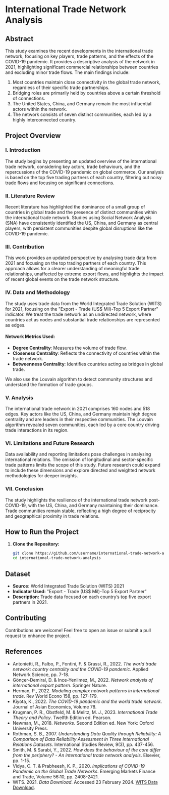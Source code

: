 # International Trade Network Analysis

## Abstract

This study examines the recent developments in the international trade network, focusing on key players, trade patterns, and the effects of the COVID-19 pandemic. It provides a descriptive analysis of the network in 2021, highlighting significant commercial relationships between countries and excluding minor trade flows. The main findings include:  
1. Most countries maintain close connectivity in the global trade network, regardless of their specific trade partnerships.  
2. Bridging roles are primarily held by countries above a certain threshold of connections.  
3. The United States, China, and Germany remain the most influential actors within the network.  
4. The network consists of seven distinct communities, each led by a highly interconnected country.

## Project Overview

### I. Introduction

The study begins by presenting an updated overview of the international trade network, considering key actors, trade behaviours, and the repercussions of the COVID-19 pandemic on global commerce. Our analysis is based on the top five trading partners of each country, filtering out noisy trade flows and focusing on significant connections.

### II. Literature Review

Recent literature has highlighted the dominance of a small group of countries in global trade and the presence of distinct communities within the international trade network. Studies using Social Network Analysis (SNA) have consistently identified the US, China, and Germany as central players, with persistent communities despite global disruptions like the COVID-19 pandemic.

### III. Contribution

This work provides an updated perspective by analysing trade data from 2021 and focusing on the top trading partners of each country. This approach allows for a clearer understanding of meaningful trade relationships, unaffected by extreme export flows, and highlights the impact of recent global events on the trade network structure.

### IV. Data and Methodology

The study uses trade data from the World Integrated Trade Solution (WITS) for 2021, focusing on the "Export - Trade (US$ Mil)-Top 5 Export Partner" indicator. We treat the trade network as an undirected network, where countries act as nodes and substantial trade relationships are represented as edges.

#### Network Metrics Used:
- **Degree Centrality**: Measures the volume of trade flow.
- **Closeness Centrality**: Reflects the connectivity of countries within the trade network.
- **Betweenness Centrality**: Identifies countries acting as bridges in global trade.

We also use the Louvain algorithm to detect community structures and understand the formation of trade groups.

### V. Analysis

The international trade network in 2021 comprises 160 nodes and 518 edges. Key actors like the US, China, and Germany maintain high degree centrality and are leaders in their respective communities. The Louvain algorithm revealed seven communities, each led by a core country driving trade interactions in its region.

### VI. Limitations and Future Research

Data availability and reporting limitations pose challenges in analysing international relations. The omission of longitudinal and sector-specific trade patterns limits the scope of this study. Future research could expand to include these dimensions and explore directed and weighted network methodologies for deeper insights.

### VII. Conclusion

The study highlights the resilience of the international trade network post-COVID-19, with the US, China, and Germany maintaining their dominance. Trade communities remain stable, reflecting a high degree of reciprocity and geographical proximity in trade relations.

## How to Run the Project

1. **Clone the Repository:**
   ```bash
   git clone https://github.com/username/international-trade-network-analysis.git
   cd international-trade-network-analysis
   ```

## Dataset

- **Source:** World Integrated Trade Solution (WITS) 2021
- **Indicator Used:** "Export - Trade (US$ Mil)-Top 5 Export Partner"
- **Description:** Trade data focused on each country’s top five export partners in 2021.

## Contributing

Contributions are welcome! Feel free to open an issue or submit a pull request to enhance the project.


## References

- Antonietti, R., Falbo, P., Fontini, F. & Grassi, R., 2022. *The world trade network: country centrality and the COVID-19 pandemic*. Applied Network Science, pp. 7-18.  
- Gönçer-Demiral, D. & Ince-Yenilmez, M., 2022. *Network analysis of international export pattern*. Springer Nature.  
- Herman, P., 2022. *Modeling complex network patterns in international trade*. Rev World Econo 158, pp. 127-179.  
- Kiyota, K., 2022. *The COVID-19 pandemic and the world trade network*. Journal of Asian Economics, Volume 78.  
- Krugman, P. R., Obstfeld, M. & Melitz, M. J., 2023. *International Trade Theory and Policy*. Twelfth Edition ed. Pearson.  
- Newman, M., 2018. *Networks*. Second Edition ed. New York: Oxford University Press.  
- Rothman, S. B., 2007. *Understanding Data Quality through Reliability: A Comparison of Data Reliability Assessment in Three International Relations Datasets*. International Studies Review, 9(3), pp. 437-456.  
- Smith, M. & Sarabi, Y., 2022. *How does the behaviour of the core differ from the periphery? - An international trade network analysis*. Elsevier, pp. 1-15.  
- Vidya, C. T. & Prabheesh, K. P., 2020. *Implications of COVID-19 Pandemic on the Global Trade Networks*. Emerging Markets Finance and Trade, Volume 56:10, pp. 2408-2421.  
- WITS. 2021. *Data Download*. Accessed 23 February 2024. [WITS Data Download](https://wits.worldbank.org/datadownload.aspx?lang=en).
